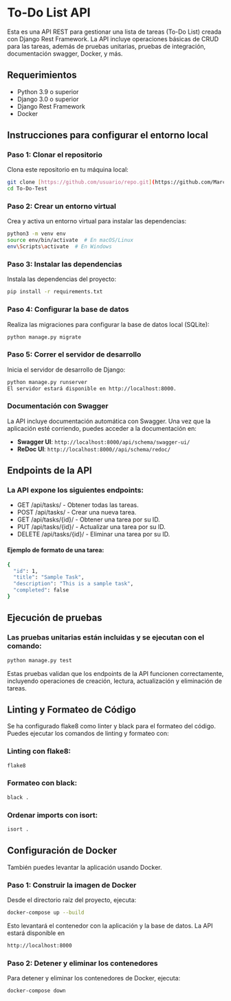 # To-Do List API

Esta es una API REST para gestionar una lista de tareas (To-Do List) creada con Django Rest Framework. La API incluye operaciones básicas de CRUD para las tareas, además de pruebas unitarias, pruebas de integración, documentación swagger, Docker, y más.

## Requerimientos

- Python 3.9 o superior
- Django 3.0 o superior
- Django Rest Framework
- Docker

## Instrucciones para configurar el entorno local

### Paso 1: Clonar el repositorio
Clona este repositorio en tu máquina local:

```bash
git clone [https://github.com/usuario/repo.git](https://github.com/MarceloB10/To-Do-Test)
cd To-Do-Test
```

### Paso 2: Crear un entorno virtual
Crea y activa un entorno virtual para instalar las dependencias:

```bash
python3 -m venv env
source env/bin/activate  # En macOS/Linux
env\Scripts\activate  # En Windows
```

### Paso 3: Instalar las dependencias
Instala las dependencias del proyecto:

```bash
pip install -r requirements.txt
```

### Paso 4: Configurar la base de datos
Realiza las migraciones para configurar la base de datos local (SQLite):

```bash
python manage.py migrate
```

### Paso 5: Correr el servidor de desarrollo
Inicia el servidor de desarrollo de Django:

```bash
python manage.py runserver
El servidor estará disponible en http://localhost:8000.
```

### Documentación con Swagger

La API incluye documentación automática con Swagger. Una vez que la aplicación esté corriendo, puedes acceder a la documentación en:

- **Swagger UI**: `http://localhost:8000/api/schema/swagger-ui/`
- **ReDoc UI**: `http://localhost:8000//api/schema/redoc/`

## Endpoints de la API

### La API expone los siguientes endpoints:

- GET /api/tasks/ - Obtener todas las tareas.
- POST /api/tasks/ - Crear una nueva tarea.
- GET /api/tasks/{id}/ - Obtener una tarea por su ID.
- PUT /api/tasks/{id}/ - Actualizar una tarea por su ID.
- DELETE /api/tasks/{id}/ - Eliminar una tarea por su ID.

#### Ejemplo de formato de una tarea:

```bash
{
  "id": 1,
  "title": "Sample Task",
  "description": "This is a sample task",
  "completed": false
}
```

## Ejecución de pruebas

### Las pruebas unitarias están incluidas y se ejecutan con el comando:

```bash
python manage.py test
```
Estas pruebas validan que los endpoints de la API funcionen correctamente, incluyendo operaciones de creación, lectura, actualización y eliminación de tareas.


## Linting y Formateo de Código

Se ha configurado flake8 como linter y black para el formateo del código. Puedes ejecutar los comandos de linting y formateo con:

### Linting con flake8:
```bash
flake8
```

### Formateo con black:
```bash
black .
```

### Ordenar imports con isort:
```bash
isort .
```

## Configuración de Docker

También puedes levantar la aplicación usando Docker.

### Paso 1: Construir la imagen de Docker
Desde el directorio raíz del proyecto, ejecuta:

```bash
docker-compose up --build
```
Esto levantará el contenedor con la aplicación y la base de datos. La API estará disponible en 
```bash
http://localhost:8000
```

### Paso 2: Detener y eliminar los contenedores
Para detener y eliminar los contenedores de Docker, ejecuta:

```bash
docker-compose down
```